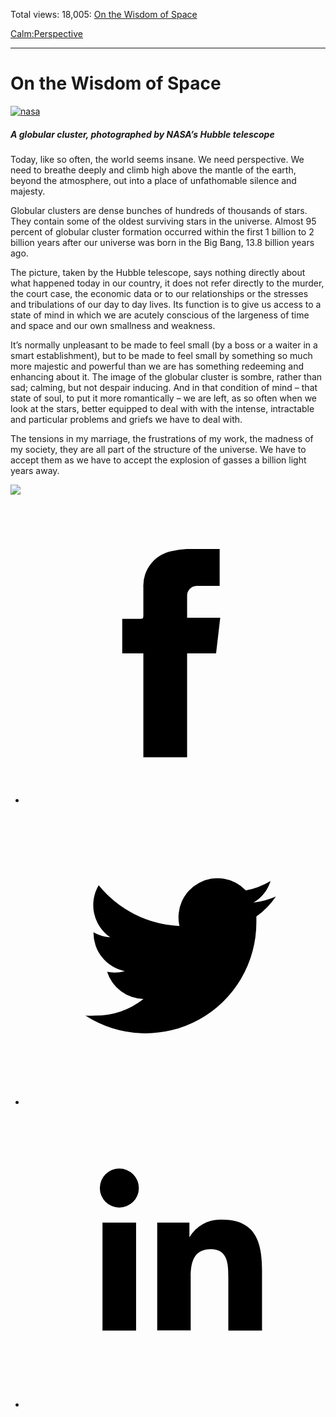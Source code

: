 Total views: 18,005: [On the Wisdom of Space](https://www.theschooloflife.com/thebookoflife/the-wisdom-of-space/)

[Calm:](https://www.theschooloflife.com/thebookoflife/category/calm/)[Perspective](https://www.theschooloflife.com/thebookoflife/category/calm/perspective/)

* * *

# On the Wisdom of Space
<style>
						.alignnone {
  display: block;
  margin-left: auto;
  margin-right: auto;
  align: center:
}

.addtoany_share_save_container {
display:none;
}

.wp-block-image {
		display: block;
  margin-left: auto;
  margin-right: auto;
  width: 50%;
}

.aligncenter {
display: block;
  margin-left: auto;
  margin-right: auto;
  align: center:
}

@media only screen and (max-width: 500px) {
  .wp-block-image {
		display: block;
  margin-left: auto;
  margin-right: auto;
  width: 100%;
} }

h1 {max-width: 600px !important;
}
.s18-single-post .content-area .site-main article .post-cat-header-display + .old-wrapper p {
    font-size: 1.200em
}
						</style>

[![nasa](https://www.theschooloflife.com/thebookoflife/wp-content/uploads/2015/02/nasa.jpg)](http://www.thebookoflife.org/wp-content/uploads/2015/02/nasa.jpg)

##### A globular cluster, photographed by NASA’s Hubble telescope

Today, like so often, the world seems insane. We need perspective. We need to breathe deeply and climb high above the mantle of the earth, beyond the atmosphere, out into a place of unfathomable silence and majesty.

Globular clusters are dense bunches of hundreds of thousands of stars. They contain some of the oldest surviving stars in the universe. Almost 95 percent of globular cluster formation occurred within the first 1 billion to 2 billion years after our universe was born in the Big Bang, 13.8 billion years ago.

The picture, taken by the Hubble telescope, says nothing directly about what happened today in our country, it does not refer directly to the murder, the court case, the economic data or to our relationships or the stresses and tribulations of our day to day lives. Its function is to give us access to a state of mind in which we are acutely conscious of the largeness of time and space and our own smallness and weakness.

It’s normally unpleasant to be made to feel small (by a boss or a waiter in a smart establishment), but to be made to feel small by something so much more majestic and powerful than we are has something redeeming and enhancing about it. The image of the globular cluster is sombre, rather than sad; calming, but not despair inducing. And in that condition of mind – that state of soul, to put it more romantically – we are left, as so often when we look at the stars, better equipped to deal with with the intense, intractable and particular problems and griefs we have to deal with.

The tensions in my marriage, the frustrations of my work, the madness of my society, they are all part of the structure of the universe. We have to accept them as we have to accept the explosion of gasses a billion light years away.

[![](https://img.youtube.com/vi/ddhQtshhieM/0.jpg)](https://www.youtube.com/embed/ddhQtshhieM '')
<style>
    .iframe-class { display: block !important; }
</style>

- [<svg xmlns="http://www.w3.org/2000/svg" viewbox="0 0 26 26"><title>Facebook</title>
                    <g>
                        <path d="M8.38,10H9.92c.2,0,.29,0,.29-.28,0-.82,0-1.64,0-2.46a3.05,3.05,0,0,1,2.57-3.15A7.22,7.22,0,0,1,14,3.95c.86,0,1.71,0,2.57,0h.25v3.2h-2A.85.85,0,0,0,14,8c0,.62,0,1.24,0,1.91h2.87L16.51,13H14v9H10.21V13H8.38Z"></path>
                    </g>
                </svg>](http://www.facebook.com/sharer/sharer.php?u=https://www.theschooloflife.com/thebookoflife/the-wisdom-of-space/)
- [<svg xmlns="http://www.w3.org/2000/svg" viewbox="0 0 26 26"><title>Twitter</title>
                    <path d="M21.69,7.9a6.75,6.75,0,0,1-1.94.53,3.39,3.39,0,0,0,1.48-1.87,6.76,6.76,0,0,1-2.14.82,3.38,3.38,0,0,0-5.75,3.08,9.59,9.59,0,0,1-7-3.53,3.38,3.38,0,0,0,1,4.51A3.36,3.36,0,0,1,5.89,11v0A3.38,3.38,0,0,0,8.6,14.37a3.39,3.39,0,0,1-1.53.06,3.38,3.38,0,0,0,3.15,2.35A6.78,6.78,0,0,1,6,18.22a6.87,6.87,0,0,1-.81,0A9.6,9.6,0,0,0,20,10.08q0-.22,0-.44A6.86,6.86,0,0,0,21.69,7.9Z"></path>
                </svg>](http://twitter.com/share?url=https://www.theschooloflife.com/thebookoflife/the-wisdom-of-space/&text=&via=theschooloflife)
- [<svg xmlns="http://www.w3.org/2000/svg" viewbox="0 0 26 26"><title>LinkedIn</title>
<path class="cls-2" d="M6.67,10H9.58v9.36H6.67ZM8.13,5.32A1.69,1.69,0,1,1,6.44,7,1.69,1.69,0,0,1,8.13,5.32"></path><path class="cls-2" d="M11.41,10H14.2v1.28h0A3.06,3.06,0,0,1,17,9.75c2.95,0,3.49,1.94,3.49,4.46v5.14H17.57V14.79c0-1.09,0-2.48-1.51-2.48s-1.75,1.18-1.75,2.4v4.63H11.41Z"></path></svg>](https://www.linkedin.com/shareArticle?mini=true&url=https://www.theschooloflife.com/thebookoflife/the-wisdom-of-space/)
